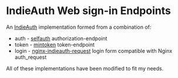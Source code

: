 # IndieAuth Web sign-in Endpoints

An [IndieAuth](https://indieweb.org/IndieAuth) implementation formed from a combination of:

* auth - [selfauth](https://github.com/Inklings-io/selfauth) authorization-endpoint
* token - [mintoken](https://github.com/Zegnat/php-mintoken) token-endpoint
* login - [nginx-indieauth-request](https://git.schmarty.net/schmarty/nginx-indieauth-request) login form compatible with Nginx auth_request

All of these implementations have been modified to fit my needs.
